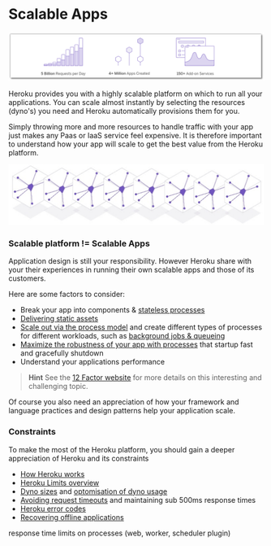 # Scalable Apps

![Heroku hightlights](../images/heroku-highlights.png)

  Heroku provides you with a highly scalable platform on which to run all your applications.  You can scale almost instantly by selecting the resources (dyno's) you need and Heroku automatically provisions them for you.
  
  Simply throwing more and more resources to handle traffic with your app just makes any Paas or IaaS service feel expensive.  It is therefore important to understand how your app will scale to get the best value from the Heroku platform.
  
![Heroku scaling](../images/heroku-features-scaling-dynos.png)

### Scalable platform != Scalable Apps

  Application design is still your responsibility.  However Heroku share with your their experiences in running their own scalable apps and those of its customers.  
  
  Here are some factors to consider:

  * Break your app into components & [stateless processes](http://12factor.net/processes)
  * [Delivering static assets](https://devcenter.heroku.com/articles/s3)
  * [Scale out via the process model](http://12factor.net/concurrency) and create different types of processes for different workloads, such as [background jobs & queueing](https://devcenter.heroku.com/articles/background-jobs-queueing)
  * [Maximize the robustness of your app with processes]() that startup fast and gracefully shutdown
  * Understand your applications performance 

> **Hint** See the [12 Factor website](http://12factor.net/) for more details on this interesting and challenging topic.

  Of course you also need an appreciation of how your framework and language practices and design patterns help your application scale.

### Constraints

  To make the most of the Heroku platform, you should gain a deeper appreciation of Heroku and its constraints

  * [How Heroku works](https://devcenter.heroku.com/articles/how-heroku-works)
  * [Heroku Limits overview](https://devcenter.heroku.com/articles/limits)
  * [Dyno sizes](https://devcenter.heroku.com/articles/dyno-size) and [optomisation of dyno usage](https://devcenter.heroku.com/articles/optimizing-dyno-usage)
  * [Avoiding request timeouts](https://devcenter.heroku.com/articles/request-timeout) and maintaining sub 500ms response times
  * [Heroku error codes](https://devcenter.heroku.com/articles/error-codes)
  * [Recovering offline applications](https://devcenter.heroku.com/articles/application-offline)
  
  response time limits on processes (web, worker, scheduler plugin)

